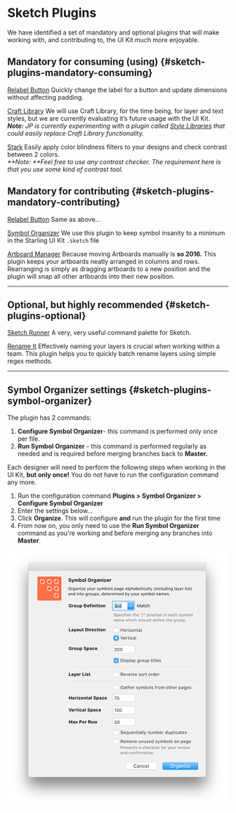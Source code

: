 # Sketch Plugins

We have identified a set of mandatory and optional plugins that will make working with, and contributing to, the UI Kit much more enjoyable.

## Mandatory for consuming \(using\) {#sketch-plugins-mandatory-consuming}

[Relabel Button](https://github.com/kenmoore/sketch-relabel-button)
Quickly change the label for a button and update dimensions without affecting padding.

[Craft Library](https://www.invisionapp.com/craft)
We will use Craft Library, for the time being, for layer and text styles, but we are currently evaluating it’s future usage with the UI Kit.<br>
_**Note:** JP is currently experimenting with a plugin called _[_Style Libraries_](https://github.com/sigtm/sketch-style-libraries)_ that could easily replace Craft Library functionality._

[Stark](http://www.getstark.co/)
Easily apply color blindness filters to your designs and check contrast between 2 colors.<br>
_**Note: **Feel free to use any contrast checker. The requirement here is that you use some kind of contrast tool._

## Mandatory for contributing {#sketch-plugins-mandatory-contributing}

[Relabel Button](https://github.com/kenmoore/sketch-relabel-button)
Same as above...

[Symbol Organizer](https://github.com/sonburn/symbol-organizer)
We use this plugin to keep symbol insanity to a minimum in the Starling UI Kit `.sketch` file

[Artboard Manager](https://github.com/bomberstudios/artboard-manager)
Because moving Artboards manually is **so 2016.** This plugin keeps your artboards neatly arranged in columns and rows. Rearranging is simply as dragging artboards to a new position and the plugin will snap all other artboards into their new position.

---

## **Optional, but highly recommended** {#sketch-plugins-optional}

[Sketch Runner](http://sketchrunner.com/)
A very, very useful command palette for Sketch.

[Rename It](http://rodi01.github.io/RenameIt/)
Effectively naming your layers is crucial when working within a team. This plugin helps you to quickly batch rename layers using simple regex methods.

---

## **Symbol Organizer settings** {#sketch-plugins-symbol-organizer}

The plugin has 2 commands:

1. **Configure Symbol Organizer**- this command is performed only once per file.
2. **Run Symbol Organizer** - this command is performed regularly as needed and is required before merging branches back to **Master.**

Each designer will need to perform the following steps when working in the UI Kit, **but only once!** You do not have to run the configuration command any more.

1. Run the configuration command **Plugins &gt; Symbol Organizer &gt; Configure Symbol Organizer**
2. Enter the settings below...
3. Click **Organize**. This will configure **and** run the plugin for the first time
4. From now on, you only need to use the **Run Symbol Organizer** command as you're working and before merging any branches into **Master**.

![](/assets/symbol-organizer-settings.png)

